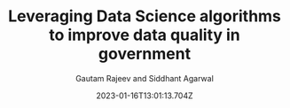 ---
templateKey: case-study
title: Leveraging Data Science algorithms to improve data quality in government
author: Gautam Rajeev and Siddhant Agarwal
projectId: KONNECT
authorImage: /img/person-vector_updated.jpeg
date: 2023-01-16T13:01:13.704Z
featuredimage: /img/aayush_blog.jpg
link: https://www.google.com/
buttonText: Learn More
---